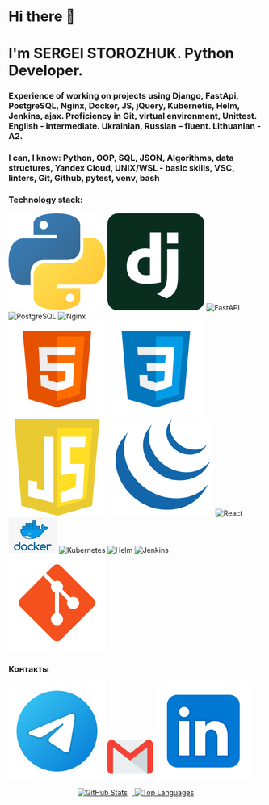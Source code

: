 # Hi there 👋
# I'm SERGEI STOROZHUK. Python Developer.
### Experience of working on projects using Django, FastApi, PostgreSQL, Nginx, Docker, JS, jQuery, Kubernetis, Helm, Jenkins, ajax. Proficiency in Git, virtual environment, Unittest. English - intermediate. Ukrainian, Russian – fluent. Lithuanian - A2.

### I can, I know: Python, OOP, SQL, JSON, Algorithms, data structures, Yandex Cloud, UNIX/WSL - basic skills, VSC, linters, Git, Github, pytest, venv, bash

### Technology stack: 
![Python](/svg/python.svg)
![Django](/svg/django.svg)
<img src="https://fastapi.tiangolo.com/img/logo-margin/logo-teal.png" alt="FastAPI" height="80">
<img src="https://cdn.jsdelivr.net/gh/devicons/devicon/icons/postgresql/postgresql-original.svg" alt="PostgreSQL" height="80">
<img src="https://cdn.jsdelivr.net/gh/devicons/devicon/icons/nginx/nginx-original.svg" alt="Nginx" height="80">
<br>
![HTML](/svg/html-5.svg)
![CSS](/svg/css3.svg)
![JS](/svg/javascript1.svg)
![jQuery](/svg/jquery-4.svg)
<img src="https://cdn.jsdelivr.net/gh/devicons/devicon/icons/react/react-original.svg" alt="React" height="80">
<br>
![Docker](/svg/docker.png)
<img src="https://cdn.jsdelivr.net/gh/devicons/devicon/icons/kubernetes/kubernetes-plain.svg" alt="Kubernetes" height="80">
<img src="https://cdn.jsdelivr.net/gh/devicons/devicon/icons/helm/helm-original.svg" alt="Helm" height="80">
<img src="https://cdn.jsdelivr.net/gh/devicons/devicon/icons/jenkins/jenkins-plain.svg" alt="Jenkins" height="80">
![Git](/svg/git.svg)

### Контакты
[<img src="./svg/telegram.svg">](https://t.me/AKafer82)
[<img src="./svg/gmail.svg" width="90px" height="90px">](mailto:akafer82@gmail.com)
[<img src="./svg/Linkedin.svg">](https://www.linkedin.com/in/sergey-storozhuk-2a128b244/)

<div align="center">
  <a href="https://github-readme-stats.vercel.app/api?username=akafer&hide=contribs&show_icons=true&theme=dark">
    <img src="https://github-readme-stats.vercel.app/api?username=akafer&hide=contribs&show_icons=true&theme=dark" alt="GitHub Stats" height="130" style="margin-right:10px">
  </a>
  <a href="https://github-readme-stats.vercel.app/api/top-langs/?username=akafer&layout=compact&theme=dark">
    <img src="https://github-readme-stats.vercel.app/api/top-langs/?username=akafer&layout=compact&theme=dark" alt="Top Languages" height="130">
  </a>
</div>

<!--
**AKafer/AKafer** is a ✨ _special_ ✨ repository because its `README.md` (this file) appears on your GitHub profile.

Here are some ideas to get you started:

- 🔭 I’m currently working on ...
- 🌱 I’m currently learning ...
- 👯 I’m looking to collaborate on ...
- 🤔 I’m looking for help with ...
- 💬 Ask me about ...
- 📫 How to reach me: ...
- 😄 Pronouns: ...
- ⚡ Fun fact: ...
-->
